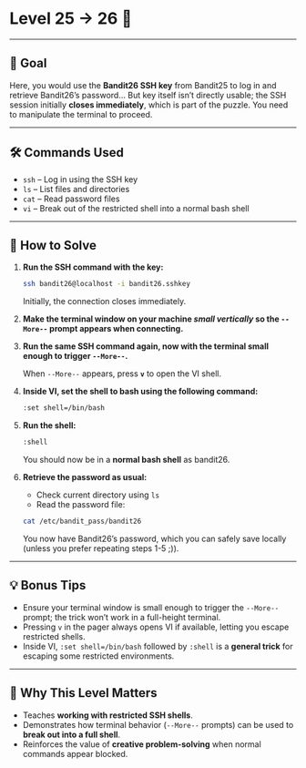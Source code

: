# Level 25 → 26 🔐

---

## 🎯 Goal  

Here, you would use the **Bandit26 SSH key** from Bandit25 to log in and retrieve Bandit26’s password...
But key itself isn’t directly usable; the SSH session initially **closes immediately**, which is part of the puzzle. You need to manipulate the terminal to proceed.  

---

## 🛠 Commands Used  

- `ssh` – Log in using the SSH key  
- `ls` – List files and directories  
- `cat` – Read password files  
- `vi` – Break out of the restricted shell into a normal bash shell  

---

## 🚀 How to Solve  

1. **Run the SSH command with the key:**  
    ```bash
    ssh bandit26@localhost -i bandit26.sshkey
    ``` 
    Initially, the connection closes immediately.
  
2. **Make the terminal window on your machine ***small vertically*** so the `--More--` prompt appears when connecting.**

3. **Run the **same SSH command again**, now with the terminal small enough to trigger `--More--`.**

    When `--More--` appears, press **`v`** to open the VI shell.

4. **Inside VI, set the shell to bash using the following command:**  
    ```bash
    :set shell=/bin/bash
    ```

5. **Run the shell:**
    ```bash
    :shell
    ```
    You should now be in a **normal bash shell** as bandit26.  

6. **Retrieve the password as usual:**
    - Check current directory using `ls`
    - Read the password file:
    ```bash
    cat /etc/bandit_pass/bandit26
    ```
       
    You now have Bandit26’s password, which you can safely save locally (unless you prefer repeating steps 1-5 ;)).  

---

## 💡 Bonus Tips  

- Ensure your terminal window is small enough to trigger the `--More--` prompt; the trick won’t work in a full-height terminal.  
- Pressing `v` in the pager always opens VI if available, letting you escape restricted shells.  
- Inside VI, `:set shell=/bin/bash` followed by `:shell` is a **general trick** for escaping some restricted environments.  

---

## 🧠 Why This Level Matters  

- Teaches **working with restricted SSH shells**.  
- Demonstrates how terminal behavior (`--More--` prompts) can be used to **break out into a full shell**.  
- Reinforces the value of **creative problem-solving** when normal commands appear blocked.  
